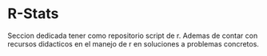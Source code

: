 <h1>R-Stats</h1>
Seccion dedicada tener como repositorio script de r. Ademas de contar con recursos didacticos en el manejo de r en soluciones a problemas concretos.

<!-- Mastering Markdown https://guides.github.com/features/mastering-markdown/ -->
